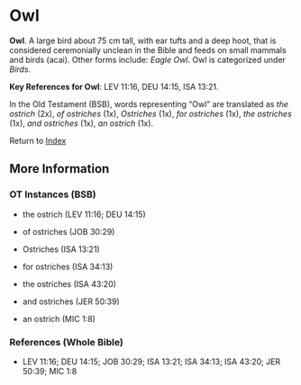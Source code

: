 # Owl
**Owl**. 
A large bird about 75 cm tall, with ear tufts and a deep hoot, that is considered ceremonially unclean in the Bible and feeds on small mammals and birds (acai). 
Other forms include: 
*Eagle Owl*. 
Owl is categorized under _Birds_. 


**Key References for Owl**: 
LEV 11:16, DEU 14:15, ISA 13:21. 


In the Old Testament (BSB), words representing “Owl” are translated as 
*the ostrich* (2x), *of ostriches* (1x), *Ostriches* (1x), *for ostriches* (1x), *the ostriches* (1x), *and ostriches* (1x), *an ostrich* (1x). 




Return to [Index](00-Index.md)

## More Information

### OT Instances (BSB)

* the ostrich (LEV 11:16; DEU 14:15)

* of ostriches (JOB 30:29)

* Ostriches (ISA 13:21)

* for ostriches (ISA 34:13)

* the ostriches (ISA 43:20)

* and ostriches (JER 50:39)

* an ostrich (MIC 1:8)



### References (Whole Bible)

* LEV 11:16; DEU 14:15; JOB 30:29; ISA 13:21; ISA 34:13; ISA 43:20; JER 50:39; MIC 1:8



